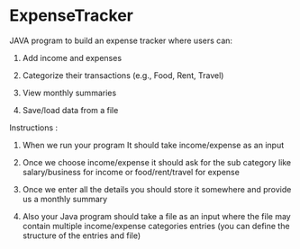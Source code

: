 # ExpenseTracker
JAVA program to build an expense tracker where users can:

1. Add income and expenses

2. Categorize their transactions (e.g., Food, Rent, Travel)

3. View monthly summaries

4. Save/load data from a file

Instructions : 

1. When we run your program It should take income/expense as an input

2. Once we choose income/expense it should ask for the sub category like salary/business for income or food/rent/travel for expense

3. Once we enter all the details you should store it somewhere and provide us a monthly summary

4. Also your Java program should take a file as an input where the file may contain multiple income/expense categories entries (you can define the structure of the entries and file)
